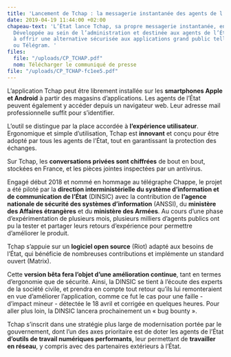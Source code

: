 ```yaml
---
title: 'Lancement de Tchap : la messagerie instantanée des agents de l’État'
date: 2019-04-19 11:44:00 +02:00
chapeau-text: 'L’État lance Tchap, sa propre messagerie instantanée, en version bêta.
  Développée au sein de l’administration et destinée aux agents de l’État elle vise
  à offrir une alternative sécurisée aux applications grand public telles Whatsapp
  ou Télégram. '
files:
  file: "/uploads/CP_TCHAP.pdf"
  nom: Télécharger le communiqué de presse
file: "/uploads/CP_TCHAP-fc1ee5.pdf"
---
```


L’application Tchap peut être librement installée sur les **smartphones Apple et Android** à partir des magasins d’applications. Les agents de l’État peuvent également y accéder depuis un navigateur web. Leur adresse mail professionnelle suffit pour s’identifier. 

L’outil se distingue par la place accordée à **l’expérience utilisateur**. Ergonomique et simple d’utilisation, Tchap est **innovant** et conçu pour être adopté par tous les agents de l’État, tout en garantissant la protection des échanges. 
 
Sur Tchap, les **conversations privées sont chiffrées** de bout en bout, stockées en France, et les pièces jointes inspectées par un antivirus. 

Engagé début 2018 et nommé en hommage au télégraphe Chappe, le projet a été piloté par la **direction interministérielle du système d’information et de communication de l’État** (DINSIC) avec la contribution de **l’agence nationale de sécurité des systèmes d’information** (ANSSI), du **ministère des Affaires étrangères** et du **ministère des Armées**. Au cours d’une phase d’expérimentation de plusieurs mois, plusieurs milliers d’agents publics ont pu la tester et partager leurs retours d’expérience pour permettre d’améliorer le produit. 

Tchap s’appuie sur un **logiciel open source** (Riot) adapté aux besoins de l’État, qui bénéficie de nombreuses contributions et implémente un standard ouvert (Matrix). 

Cette **version bêta fera l’objet d’une amélioration continue**, tant en termes d’ergonomie que de sécurité. Ainsi, la DINSIC se tient à l’écoute des experts de la société civile, et prendra en compte tout retour qu’ils lui remonteraient en vue d’améliorer l’application, comme ce fut le cas pour une faille - d’impact mineur - détectée le 18 avril et corrigée en quelques heures. Pour aller plus loin, la DINSIC lancera prochainement un « bug bounty ». 

Tchap s’inscrit dans une stratégie plus large de modernisation portée par le gouvernement, dont l’un des axes prioritaire est de doter les agents de l’État **d’outils de travail numériques performants**, leur permettant de **travailler en réseau**, y compris avec des partenaires extérieurs à l’État.
